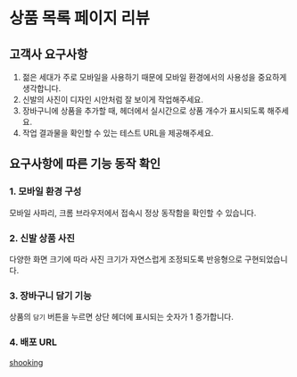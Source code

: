 # 상품 목록 페이지 리뷰

## 고객사 요구사항

1. 젊은 세대가 주로 모바일을 사용하기 때문에 모바일 환경에서의 사용성을 중요하게 생각합니다.
2. 신발의 사진이 디자인 시안처럼 잘 보이게 작업해주세요.
3. 장바구니에 상품을 추가할 때, 헤더에서 실시간으로 상품 개수가 표시되도록 해주세요.
4. 작업 결과물을 확인할 수 있는 테스트 URL을 제공해주세요.

## 요구사항에 따른 기능 동작 확인

### 1. 모바일 환경 구성

모바일 사파리, 크롬 브라우저에서 접속시 정상 동작함을 확인할 수 있습니다.

### 2. 신발 상품 사진

다양한 화면 크기에 따라 사진 크기가 자연스럽게 조정되도록 반응형으로 구현되었습니다.

### 3. 장바구니 담기 기능

상품의 `담기` 버튼을 누르면 상단 헤더에 표시되는 숫자가 1 증가합니다.

### 4. 배포 URL

[shooking](https://shooking.vercel.app/)
